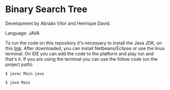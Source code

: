 # Binary Search Tree

Development by Abraão Vitor and Henrique David.

Language: JAVA

To run the code on this repository it's necessary to install the Java JDK, on this [link](https://www.java.com/inc/BrowserRedirect1.jsp?locale=pt_BR). After downloaded, you can install Netbeans/Eclipse or use the linux terminal. On IDE you can add the code to the platform and play run and that's it. If you are using the terminal you can use the follow code (on the project path):

```$ javac Main.java```

```$ java Main```
